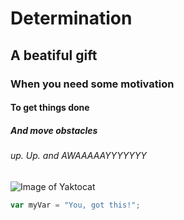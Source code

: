 # Determination

## A beatiful gift 

### When you need some motivation 

#### To get things done 

##### And move obstacles 

###### up. Up. and AWAAAAAYYYYYYY
![Image of Yaktocat](https://octodex.github.com/images/yaktocat.png)

``` Javascript
var myVar = "You, got this!";
```
